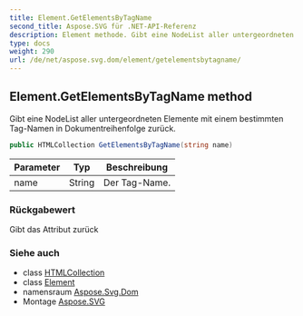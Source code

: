```yaml
---
title: Element.GetElementsByTagName
second_title: Aspose.SVG für .NET-API-Referenz
description: Element methode. Gibt eine NodeList aller untergeordneten Elemente mit einem bestimmten TagNamen in Dokumentreihenfolge zurück.
type: docs
weight: 290
url: /de/net/aspose.svg.dom/element/getelementsbytagname/
---
```

## Element.GetElementsByTagName method

Gibt eine NodeList aller untergeordneten Elemente mit einem bestimmten Tag-Namen in Dokumentreihenfolge zurück.

```csharp
public HTMLCollection GetElementsByTagName(string name)
```

| Parameter | Typ | Beschreibung |
| --- | --- | --- |
| name | String | Der Tag-Name. |

### Rückgabewert

Gibt das Attribut zurück

### Siehe auch

* class [HTMLCollection](../../../aspose.svg.collections/htmlcollection/)
* class [Element](../)
* namensraum [Aspose.Svg.Dom](../../element/)
* Montage [Aspose.SVG](../../../)


